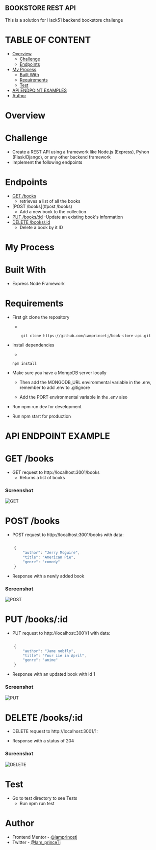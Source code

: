 ## BOOKSTORE REST API

This is a solution for Hack51 backend bookstore challenge

# TABLE OF CONTENT

- [Overview](#overview)
  - [Challenge](#challenge)
  - [Endpoints](#endpounts)
- [My Process](#my-process)
  - [Built With](#built-with)
  - [Requirements](#requirements)
  - [Test](#test)
- [API ENDPOINT EXAMPLES](#api-endpoint-examples)
- [Author](#author)

# Overview

# Challenge

- Create a REST API using a framework like Node.js (Express), Pyhon (Flask/Django), or any other backend framework
- Implement the following endpoints

# Endpoints

- [GET /books](#get-/books)
  - retrieves a list of all the books
- [POST /books](#post /books)
  - Add a new book to the collection
- [PUT /books/:id](#put-/books/:id)
  -Update an existing book's information
- [DELETE /books/:id](#delete=/books/:id)
  - Delete a book by it ID

# My Process

# Built With

- Express Node Framework

# Requirements

- First git clone the repository

  -

  ```
      git clone https://github.com/iamprincetj/book-store-api.git
  ```

- Install dependencies

  -

  ```
  npm install
  ```

- Make sure you have a MongoDB server locally

  - Then add the MONGODB_URL environmental variable in the .env, remember to add .env to .gitignore

  - Add the PORT environmental variable in the .env also

- Run npm run dev for development
- Run npm start for production

# API ENDPOINT EXAMPLE

# GET /books

- GET request to http://localhost:3001/books
  - Returns a list of books

### Screenshot

![GET](./images/get-request.png)

# POST /books

- POST request to http://localhost:3001/books with data:

```js

    {
        "author": "Jerry Mcguire",
        "title": "American Pie",
        "genre": "comedy"
    }

```

- Response with a newly added book

### Screenshot

![POST](./images/post-request.png)

# PUT /books/:id

- PUT request to http://localhost:3001/1 with data:

```js

    {
        "author": "Jame nobfly",
        "title": "Your Lie in April",
        "genre": "anime"
    }

```

- Response with an updated book with id 1

### Screenshot

![PUT](./images/put-request.png)

# DELETE /books/:id

- DELETE request to http://localhost:3001/1:

- Response with a status of 204

### Screenshot

![DELETE](./images/delete-request.png)

# Test

- Go to test directory to see Tests
  - Run npm run test

# Author

- Frontend Mentor - [@iamprincetj](https://www.frontendmentor.io/profile/iamprincetj)
- Twitter - [@Iam_princeTj](https://x.com/Iam_princetj)
